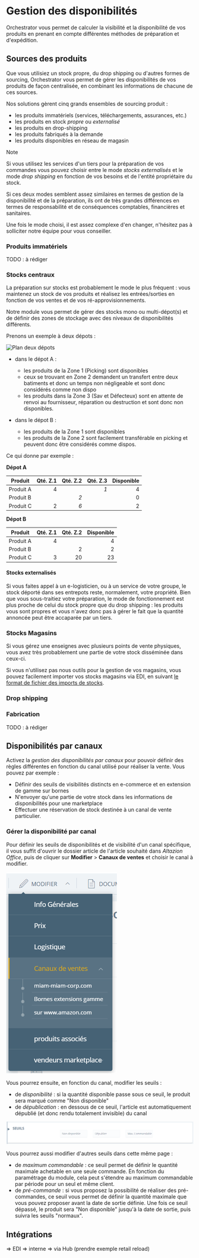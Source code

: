 # Gestion des disponibilités

Orchestrator vous permet de calculer la visibilité et la disponibilité de vos produits en prenant en compte différentes méthodes de préparation et d'expédition. 

## Sources des produits

Que vous utilisiez un stock propre, du drop shipping ou d'autres formes de sourcing, Orchestrator vous permet de gérer les disponibilités de vos produits de façon centralisée, en combinant les informations de chacune de ces sources.

Nos solutions gèrent cinq grands ensembles de sourcing produit :

- les produits immatériels (services, téléchargements, assurances, etc.)
- les produits en stock _propre_ ou _externalisé_
- les produits en drop-shipping
- les produits fabriqués à la demande
- les produits disponibles en réseau de magasin

> [!NOTE]
> Si vous utilisez les services d'un tiers pour la préparation de vos commandes vous pouvez choisir entre le mode _stocks externalisés_ et le mode _drop shipping_ en fonction de vos besoins et de l'entité propriétaire du stock. 
>
> Si ces deux modes semblent assez similaires en termes de gestion de la disponibilité et de la préparation, ils ont de très grandes différences en termes de responsabilité et de conséquences comptables, financières et sanitaires.
> 
> Une fois le mode choisi, il est assez complexe d'en changer, n'hésitez pas à solliciter notre équipe pour vous conseiller.

### Produits immatériels

TODO : à rédiger

### Stocks centraux

La préparation sur stocks est probablement le mode le plus fréquent : vous maintenez un stock de vos produits et réalisez les entrées/sorties en fonction de vos ventes et de vos ré-approvisionnements.

Notre module vous permet de gérer des stocks mono ou multi-dépot(s) et de définir des zones de stockage avec des niveaux de disponibilités différents.

Prenons un exemple à deux dépots :

![Plan deux dépots](images/oms-dispos-stockscentraux-1.PNG)

* dans le dépot A :

    - les produits de la Zone 1 (Picking) sont disponibles
    - ceux se trouvant en Zone 2 demandent un transfert entre deux batiments et donc un temps non négligeable et sont donc considérés comme non dispo
    - les produits dans la Zone 3 (Sav et Défecteux) sont en attente de renvoi au fournisseur, réparation ou destruction et sont donc non disponibles.

* dans le dépot B :

    - les produits de la Zone 1 sont disponibles
    - les produits de la Zone 2 sont facilement transférable en picking et peuvent donc être considérés comme dispos.

Ce qui donne par exemple :

**Dépot A**

|Produit|Qté. Z.1|Qté. Z.2|Qté. Z.3|Disponible|
|---|---:|---:|---:|---:|
|Produit A|4||_1_|4|
|Produit B||_2_||0|
|Produit C|2|_6_||2|

**Dépot B**

|Produit|Qté. Z.1|Qté. Z.2|Disponible|
|---|---:|---:|---:|
|Produit A|4||4|
|Produit B||2|2|
|Produit C|3|20|23|

#### Stocks externalisés

Si vous faites appel à un e-logisticien, ou à un service de votre groupe, le stock déporté dans ses entrepots reste, normalement, votre propriété. Bien que vous sous-traitiez votre préparation, le mode de fonctionnement est plus proche de celui du stock propre que du drop shipping : les produits vous sont propres et vous n'avez donc pas à gérer le fait que la quantité annoncée peut être accaparée par un tiers.

### Stocks Magasins

Si vous gérez une enseignes avec plusieurs points de vente physiques, vous avez très probablement une partie de votre stock disséminée dans ceux-ci. 

Si vous n'utilisez pas nous outils pour la gestion de vos magasins, vous pouvez facilement importer vos stocks magasins via EDI, en suivant [le format de fichier des imports de stocks](../administration/edi/logistique/stockstocks.md).

### Drop shipping


### Fabrication

TODO : à rédiger

## Disponibilités par canaux

Activez la _gestion des disponibilités par canaux_ pour pouvoir définir des règles différentes en fonction du canal utilisé pour réaliser la vente. Vous pouvez par exemple :
- Définir des seuils de visibilités distincts en e-commerce et en extension de gamme sur bornes
- N'envoyer qu'une partie de votre stock dans les informations de disponibilités pour une marketplace
- Effectuer une réservation de stock destinée à un canal de vente particulier.

### Gérer la disponibilité par canal

Pour définir les seuils de disponibilités et de visibilité d'un canal spécifique, il vous suffit d'ouvrir le dossier article de l'article souhaité dans _Altazion Office_, puis de cliquer sur **Modifier** > **Canaux de ventes** et choisir le canal à modifier.

![Menu modifier](images/oms-dispos-parcanal-1.PNG)

Vous pourrez ensuite, en fonction du canal, modifier les seuils :

- de _disponibilité_ : si la quantité disponible passe sous ce seuil, le produit sera marqué comme "Non disponible"
- de _dépublication_ : en dessous de ce seuil, l'article est automatiquement dépublié (et donc rendu totalement invisible) du canal

![Seuils (exemple e-commerce)](images/oms-dispos-parcanal-2.PNG)

Vous pourrez aussi modifier d'autres seuils dans cette même page :

- de _maximum commandable_ : ce seuil permet de définir le quantité maximale achetable en une seule commande. En fonction du paramétrage du module, cela peut s'étendre au maximum commandable par période pour un seul et même client.
- de _pré-commande_ : si vous proposez la possibilité de réaliser des pré-commandes, ce seuil vous permet de définir la quantité maximale que vous pouvez proposer avant la date de sortie définie. Une fois ce seuil dépassé, le produit sera "Non disponible" jusqu'à la date de sortie, puis suivra les seuils "normaux".

## Intégrations

=> EDI
=> interne
=> via Hub (prendre exemple retail reload)
